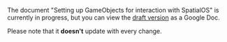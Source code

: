The document "Setting up GameObjects for interaction with SpatialOS" is currently in progress, but you can view the [draft version](https://docs.google.com/document/d/e/2PACX-1vSA2_5bq9tqzD6bmMMnS5F98hMrbqMwpeB5XV12Vxsh-zciJotTO6FQfTo0_jFcXGknVJk_oXxmd2-K/pub) as a Google Doc.

Please note that it **doesn't** update with every change.